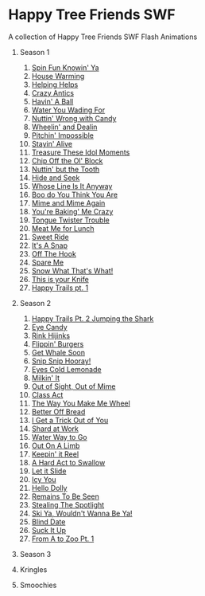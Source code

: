 # Happy Tree Friends SWF
A collection of Happy Tree Friends SWF Flash Animations

1. Season 1
   1. [Spin Fun Knowin' Ya](./Season%201/01%20Spin%20Fun%20Knowin'%20Ya.swf)
   2. [House Warming](./Season%201/02%20House%20Warming.swf)
   3. [Helping Helps](./Season%201/03%20Helping%20Helps.swf)
   4. [Crazy Antics](./Season%201/04%20Crazy%20Antics.swf)
   5. [Havin' A Ball](./Season%201/05%20Havin'%20A%20Ball.swf)
   6. [Water You Wading For](./Season%201/06%20Water%20You%20Wading%20For.swf)
   7. [Nuttin' Wrong with Candy](./Season%201/07%20Nuttin'%20Wrong%20with%20Candy.swf)
   8. [Wheelin' and Dealin](./Season%201/08%20Wheelin'%20and%20Dealin.swf)
   9. [Pitchin' Impossible](./Season%201/09%20Pitchin'%20Impossible.swf)
   10. [Stayin' Alive](./Season%201/10%20Stayin'%20Alive.swf)
   11. [Treasure These Idol Moments](./Season%201/11%20Treasure%20These%20Idol%20Moments.swf)
   12. [Chip Off the Ol' Block](./Season%201/12%20Chip%20Off%20the%20Ol'%20Block.swf)
   13. [Nuttin' but the Tooth](./Season%201/13%20Nuttin'%20but%20the%20Tooth.swf)
   14. [Hide and Seek](./Season%201/14%20Hide%20and%20Seek.swf)
   15. [Whose Line Is It Anyway](./Season%201/15%20Whose%20Line%20Is%20It%20Anyway.swf)
   16. [Boo do You Think You Are](./Season%201/16%20Boo%20do%20You%20Think%20You%20Are.swf)
   17. [Mime and Mime Again](./Season%201/17%20Mime%20and%20Mime%20Again.swf)
   18. [You're Baking' Me Crazy](./Season%201/18%20You're%20Baking'%20Me%20Crazy.swf)
   19. [Tongue Twister Trouble](./Season%201/19%20Tongue%20Twister%20Trouble.swf)
   20. [Meat Me for Lunch](./Season%201/20%20Meat%20Me%20for%20Lunch.swf)
   21. [Sweet Ride](./Season%201/21%20Sweet%20Ride.swf)
   22. [It's A Snap](./Season%201/22%20It's%20A%20Snap.swf)
   23. [Off The Hook](./Season%201/23%20Off%20The%20Hook.swf)
   24. [Spare Me](./Season%201/24%20Spare%20Me.swf)
   25. [Snow What That's What!](./Season%201/25%20Snow%20What%20That's%20What!.swf)
   26. [This is your Knife](./Season%201/26%20This%20is%20your%20Knife.swf)
   27. [Happy Trails pt. 1](./Season%201/27%20Happy%20Trails%20pt.%201.swf)

2. Season 2
   1. [Happy Trails Pt. 2 Jumping the Shark](./Season%202/28%20Happy%20Trails%20Pt.%202%20Jumping%20the%20Shark.swf)
   2. [Eye Candy](./Season%202/29%20Eye%20Candy.swf)
   3. [Rink Hijinks](./Season%202/30%20Rink%20Hijinks.swf)
   4. [Flippin' Burgers](./Season%202/31%20Flippin'%20Burgers.swf)
   5. [Get Whale Soon](./Season%202/32%20Get%20Whale%20Soon.swf)
   6. [Snip Snip Hooray!](./Season%202/33%20Snip%20Snip%20Hooray!.swf)
   7. [Eyes Cold Lemonade](./Season%202/34%20Eyes%20Cold%20Lemonade.swf)
   8. [Milkin' It](./Season%202/35%20Milkin'%20It.swf)
   9. [Out of Sight, Out of Mime](./Season%202/36%20Out%20of%20Sight,%20Out%20of%20Mime.swf)
   10. [Class Act](./Season%202/37%20Class%20Act.swf)
   11. [The Way You Make Me Wheel](./Season%202/38%20The%20Way%20You%20Make%20Me%20Wheel.swf)
   12. [Better Off Bread](./Season%202/39%20Better%20Off%20Bread.swf)
   13. [I Get a Trick Out of You](./Season%202/40%20I%20Get%20a%20Trick%20Out%20of%20You.swf)
   14. [Shard at Work](./Season%202/41%20Shard%20at%20Work.swf)
   15. [Water Way to Go](./Season%202/42%20Water%20Way%20to%20Go.swf)
   16. [Out On A Limb](./Season%202/43%20Out%20On%20A%20Limb.swf)
   17. [Keepin' it Reel](./Season%202/44%20Keepin'%20it%20Reel.swf)
   18. [A Hard Act to Swallow](./Season%202/45%20A%20Hard%20Act%20to%20Swallow.swf)
   19. [Let it Slide](./Season%202/46%20Let%20it%20Slide.swf)
   20. [Icy You](./Season%202/47%20Icy%20You.swf)
   21. [Hello Dolly](./Season%202/48%20Hello%20Dolly.swf)
   22. [Remains To Be Seen](./Season%202/49%20Remains%20To%20Be%20Seen.swf)
   23. [Stealing The Spotlight](./Season%202/50%20Stealing%20The%20Spotlight.swf)
   24. [Ski Ya, Wouldn't Wanna Be Ya!](./Season%202/51%20Ski%20Ya,%20Wouldn't%20Wanna%20Be%20Ya!.swf)
   25. [Blind Date](./Season%202/52%20Blind%20Date.swf)
   26. [Suck It Up](./Season%202/53%20Suck%20It%20Up.swf)
   27. [From A to Zoo Pt. 1](./Season%202/54%20From%20A%20to%20Zoo%20Pt.%201.swf)

3. Season 3
   
4. Kringles
   
5. Smoochies
   